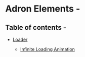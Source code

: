 # Adron Elements -

## Table of contents -

- [Loader](Loader)

  - [Infinite Loading Animation](Loader/Infinite-Loading-Animation)
